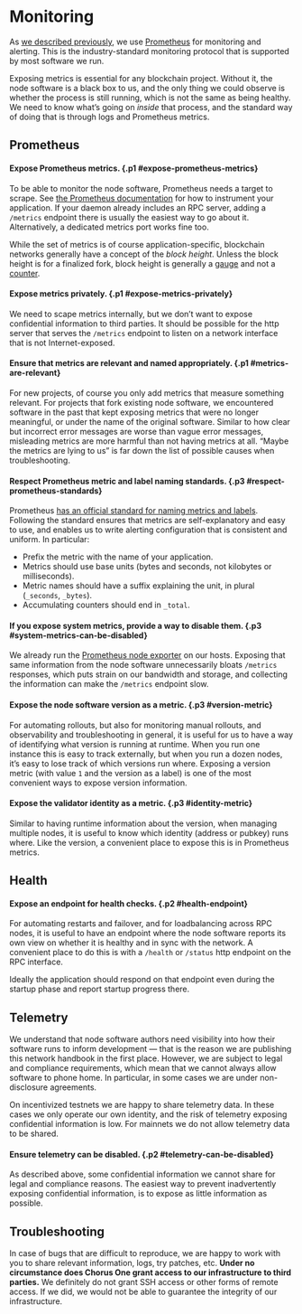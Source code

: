 # Monitoring

As [we described previously](../chorus-one/monitoring-alerting.md),
we use [Prometheus][prometheus] for monitoring and alerting.
This is the industry-standard monitoring protocol
that is supported by most software we run.

Exposing metrics is essential for any blockchain project.
Without it, the node software is a black box to us,
and the only thing we could observe is whether the process is still running,
which is not the same as being healthy.
We need to know what’s going on _inside_ that process,
and the standard way of doing that is through logs and Prometheus metrics.

[prometheus]: https://prometheus.io/

## Prometheus

#### Expose Prometheus metrics. {.p1 #expose-prometheus-metrics}

To be able to monitor the node software,
Prometheus needs a target to scrape.
See [the Prometheus documentation][prometheus-instrumenting]
for how to instrument your application.
If your daemon already includes an RPC server,
adding a `/metrics` endpoint there is usually the easiest way to go about it.
Alternatively, a dedicated metrics port works fine too.

While the set of metrics is of course application-specific,
blockchain networks generally have a concept of the _block height_.
Unless the block height is for a finalized fork,
block height is generally a [gauge][prometheus-gauge]
and not a [counter][prometheus-counter].

[prometheus-instrumenting]: https://prometheus.io/docs/practices/instrumentation/
[prometheus-gauge]: https://prometheus.io/docs/concepts/metric_types/#gauge
[prometheus-counter]: https://prometheus.io/docs/concepts/metric_types/#counter

#### Expose metrics privately. {.p1 #expose-metrics-privately}

We need to scape metrics internally,
but we don’t want to expose confidential information to third parties.
It should be possible for the http server that serves the `/metrics` endpoint
to listen on a network interface that is not Internet-exposed.

#### Ensure that metrics are relevant and named appropriately. {.p1 #metrics-are-relevant}

For new projects, of course you only add metrics that measure something relevant.
For projects that fork existing node software,
we encountered software in the past that kept exposing metrics that were no longer meaningful,
or under the name of the original software.
Similar to how clear but incorrect error messages are worse than vague error messages,
misleading metrics are more harmful than not having metrics at all.
“Maybe the metrics are lying to us”
is far down the list of possible causes when troubleshooting.

#### Respect Prometheus metric and label naming standards. {.p3 #respect-prometheus-standards}

Prometheus [has an official standard for naming metrics and labels][prometheus-naming].
Following the standard ensures that metrics are self-explanatory and easy to use,
and enables us to write alerting configuration that is consistent and uniform.
In particular:

 * Prefix the metric with the name of your application.
 * Metrics should use base units (bytes and seconds, not kilobytes or milliseconds).
 * Metric names should have a suffix explaining the unit,
   in plural (`_seconds`, `_bytes`).
 * Accumulating counters should end in `_total`.

[prometheus-naming]: https://prometheus.io/docs/practices/naming/

#### If you expose system metrics, provide a way to disable them. {.p3 #system-metrics-can-be-disabled}

We already run the [Prometheus node exporter][node-exporter] on our hosts.
Exposing that same information from the node software unnecessarily bloats `/metrics` responses,
which puts strain on our bandwidth and storage,
and collecting the information can make the `/metrics` endpoint slow.

[node-exporter]: https://prometheus.io/docs/guides/node-exporter/

#### Expose the node software version as a metric. {.p3 #version-metric}

For automating rollouts,
but also for monitoring manual rollouts,
and observability and troubleshooting in general,
it is useful for us to have a way of identifying what version is running at runtime.
When you run one instance this is easy to track externally,
but when you run a dozen nodes,
it’s easy to lose track of which versions run where.
Exposing a version metric
(with value `1` and the version as a label)
is one of the most convenient ways to expose version information.

#### Expose the validator identity as a metric. {.p3 #identity-metric}

Similar to having runtime information about the version,
when managing multiple nodes,
it is useful to know which identity (address or pubkey) runs where.
Like the version, a convenient place to expose this is in Prometheus metrics.

<!--
TODO: It should *also* be part of the RPC,
cross-reference that after I write the chapter about RPC interface.
-->

## Health

#### Expose an endpoint for health checks. {.p2 #health-endpoint}

For automating restarts and failover,
and for loadbalancing across RPC nodes,
it is useful to have an endpoint where the node software
reports its own view on whether it is healthy and in sync with the network.
A convenient place to do this is with a `/health` or `/status` http endpoint
on the RPC interface.

Ideally the application should respond on that endpoint
even during the startup phase and report startup progress there.

## Telemetry

We understand that node software authors
need visibility into how their software runs to inform development
— that is the reason we are publishing this network handbook in the first place.
However, we are subject to legal and compliance requirements,
which mean that we cannot always allow software to phone home.
In particular,
in some cases we are under non-disclosure agreements.

On incentivized testnets we are happy to share telemetry data.
In these cases we only operate our own identity,
and the risk of telemetry exposing confidential information is low.
For mainnets we do not allow telemetry data to be shared.

#### Ensure telemetry can be disabled. {.p2 #telemetry-can-be-disabled}
As described above,
some confidential information we cannot share for legal and compliance reasons.
The easiest way to prevent inadvertently exposing confidential information,
is to expose as little information as possible.

## Troubleshooting

In case of bugs that are difficult to reproduce,
we are happy to work with you to share relevant information, logs,
try patches, etc.
**Under no circumstance
does Chorus One grant access to our infrastructure to third parties.**
We definitely do not grant SSH access or other forms of remote access.
If we did,
we would not be able to guarantee the integrity of our infrastructure.
